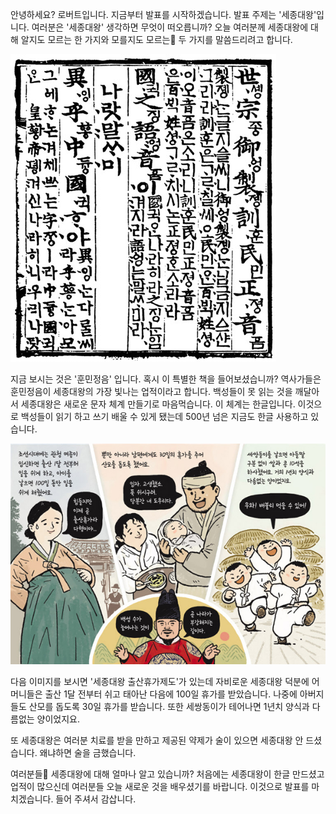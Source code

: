 안녕하세요? 로버트입니다. 지금부터 발표를 시작하겠습니다. 발표 주제는 '세종대왕'입니다. 여러분은 '세종대왕' 생각하면 무엇이 떠오릅니까? 오늘 여러분께 세종대왕에 대해 알지도 모르는 한 가지와 모를지도 모르는 두 가지를 말씀드리려고 합니다.

![](훈민정음.png)

지금 보시는 것은 '훈민정음' 입니다. 혹시 이 특별한 책을 들어보셨습니까? 역사가들은 훈민정음이 세종대왕의 가장 빛나는 업적이라고 합니다. 백성들이 못 읽는 것을 깨달아서 세종대왕은 새로운 문자 체계 만들기로 마음먹습니다. 이 체계는 한글입니다. 이것으로 백성들이 읽기 하고 쓰기 배울 수 있게 됐는데 500년 넘은 지금도 한글 사용하고 있습니다.

![](세종대왕_출산휴가제도.png)

다음 이미지를 보시면 '세종대왕 출산휴가제도'가 있는데 자비로운 세종대왕 덕분에 어머니들은 출산 1달 전부터 쉬고 태아난 다음에 100일 휴가를 받았습니다. 나중에 아버지들도 산모를 돕도록 30일 휴가를 받습니다. 또한 세쌍동이가 테어나면 1년치 양식과 다름없는 양이었지요.

또 세종대왕은 여러분 치료를 받을 만하고 제공된 약제가 술이 있으면 세종대왕 안 드셨습니다. 왜냐하면 술을 금했습니다.

여러분들 세종대왕에 대해 얼마나 알고 있습니까? 처음에는 세종대왕이 한글 만드셨고 업적이 많으신데 여러분들 오늘 새로운 것을 배우셨기를 바랍니다. 이것으로 발표를 마치겠습니다. 들어 주셔서 감삽니다.